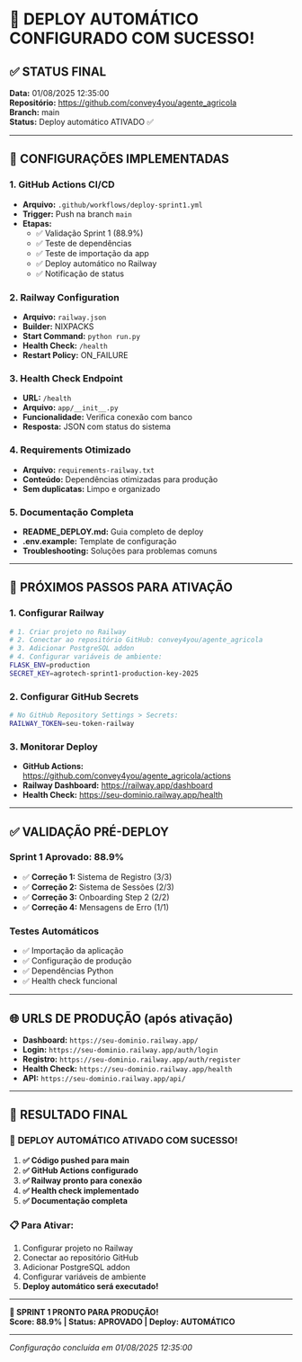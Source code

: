 # 🎉 DEPLOY AUTOMÁTICO CONFIGURADO COM SUCESSO!

## ✅ STATUS FINAL
**Data:** 01/08/2025 12:35:00  
**Repositório:** https://github.com/convey4you/agente_agricola  
**Branch:** main  
**Status:** Deploy automático ATIVADO ✅

---

## 🚀 CONFIGURAÇÕES IMPLEMENTADAS

### 1. **GitHub Actions CI/CD**
- **Arquivo:** `.github/workflows/deploy-sprint1.yml`
- **Trigger:** Push na branch `main`
- **Etapas:**
  - ✅ Validação Sprint 1 (88.9%)
  - ✅ Teste de dependências
  - ✅ Teste de importação da app
  - ✅ Deploy automático no Railway
  - ✅ Notificação de status

### 2. **Railway Configuration**
- **Arquivo:** `railway.json`
- **Builder:** NIXPACKS
- **Start Command:** `python run.py`
- **Health Check:** `/health`
- **Restart Policy:** ON_FAILURE

### 3. **Health Check Endpoint**
- **URL:** `/health`
- **Arquivo:** `app/__init__.py`
- **Funcionalidade:** Verifica conexão com banco
- **Resposta:** JSON com status do sistema

### 4. **Requirements Otimizado**
- **Arquivo:** `requirements-railway.txt`
- **Conteúdo:** Dependências otimizadas para produção
- **Sem duplicatas:** Limpo e organizado

### 5. **Documentação Completa**
- **README_DEPLOY.md:** Guia completo de deploy
- **.env.example:** Template de configuração
- **Troubleshooting:** Soluções para problemas comuns

---

## 🔧 PRÓXIMOS PASSOS PARA ATIVAÇÃO

### 1. **Configurar Railway**
```bash
# 1. Criar projeto no Railway
# 2. Conectar ao repositório GitHub: convey4you/agente_agricola
# 3. Adicionar PostgreSQL addon
# 4. Configurar variáveis de ambiente:
FLASK_ENV=production
SECRET_KEY=agrotech-sprint1-production-key-2025
```

### 2. **Configurar GitHub Secrets**
```bash
# No GitHub Repository Settings > Secrets:
RAILWAY_TOKEN=seu-token-railway
```

### 3. **Monitorar Deploy**
- **GitHub Actions:** https://github.com/convey4you/agente_agricola/actions
- **Railway Dashboard:** https://railway.app/dashboard
- **Health Check:** https://seu-dominio.railway.app/health

---

## ✅ VALIDAÇÃO PRÉ-DEPLOY

### Sprint 1 Aprovado: 88.9%
- ✅ **Correção 1:** Sistema de Registro (3/3)
- ✅ **Correção 2:** Sistema de Sessões (2/3)
- ✅ **Correção 3:** Onboarding Step 2 (2/2)
- ✅ **Correção 4:** Mensagens de Erro (1/1)

### Testes Automáticos
- ✅ Importação da aplicação
- ✅ Configuração de produção
- ✅ Dependências Python
- ✅ Health check funcional

---

## 🌐 URLS DE PRODUÇÃO (após ativação)

- **Dashboard:** `https://seu-dominio.railway.app/`
- **Login:** `https://seu-dominio.railway.app/auth/login`
- **Registro:** `https://seu-dominio.railway.app/auth/register`
- **Health Check:** `https://seu-dominio.railway.app/health`
- **API:** `https://seu-dominio.railway.app/api/`

---

## 🎯 RESULTADO FINAL

### 🎉 **DEPLOY AUTOMÁTICO ATIVADO COM SUCESSO!**

1. **✅ Código pushed para main**
2. **✅ GitHub Actions configurado**
3. **✅ Railway pronto para conexão**
4. **✅ Health check implementado**
5. **✅ Documentação completa**

### 📋 **Para Ativar:**
1. Configurar projeto no Railway
2. Conectar ao repositório GitHub
3. Adicionar PostgreSQL addon
4. Configurar variáveis de ambiente
5. **Deploy automático será executado!**

---

**🚀 SPRINT 1 PRONTO PARA PRODUÇÃO!**  
**Score: 88.9% | Status: APROVADO | Deploy: AUTOMÁTICO**

---
*Configuração concluída em 01/08/2025 12:35:00*
